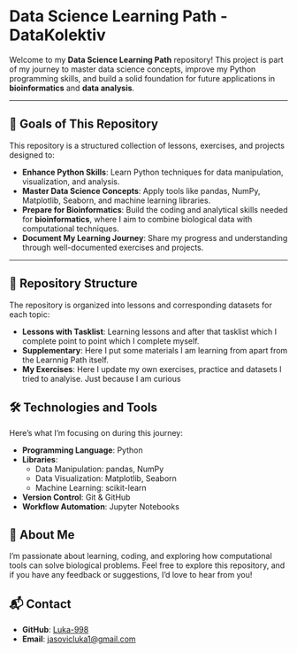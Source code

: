 # Data Science Learning Path - DataKolektiv

Welcome to my **Data Science Learning Path** repository! This project is part of my journey to master data science concepts, improve my Python programming skills, and build a solid foundation for future applications in **bioinformatics** and **data analysis**.

---

## 🚀 **Goals of This Repository**
This repository is a structured collection of lessons, exercises, and projects designed to:
- **Enhance Python Skills**: Learn Python techniques for data manipulation, visualization, and analysis.
- **Master Data Science Concepts**: Apply tools like pandas, NumPy, Matplotlib, Seaborn, and machine learning libraries.
- **Prepare for Bioinformatics**: Build the coding and analytical skills needed for __bioinformatics__, where I aim to combine biological data with computational techniques.
- **Document My Learning Journey**: Share my progress and understanding through well-documented exercises and projects.

---

## 📂 **Repository Structure**
The repository is organized into lessons and corresponding datasets for each topic:
- **Lessons with Tasklist**: Learning lessons and after that tasklist which I complete point to point which I complete myself.
- **Supplementary**: Here I put some materials I am learning from apart from the Learnnig Path itself.
- **My Exercises**: Here I update my own exercises, practice and datasets I tried to analyise. Just because I am curious

## 🛠️ **Technologies and Tools**
Here’s what I’m focusing on during this journey:
- **Programming Language**: Python
- **Libraries**:
  - Data Manipulation: pandas, NumPy
  - Data Visualization: Matplotlib, Seaborn
  - Machine Learning: scikit-learn
- **Version Control**: Git & GitHub
- **Workflow Automation**: Jupyter Notebooks

## 🔗 **About Me**
I’m passionate about learning, coding, and exploring how computational tools can solve biological problems. Feel free to explore this repository, and if you have any feedback or suggestions, I’d love to hear from you!

## 📬 **Contact**
- **GitHub**: [Luka-998](https://github.com/Luka-998)
- **Email**: jasovicluka1@gmail.com

